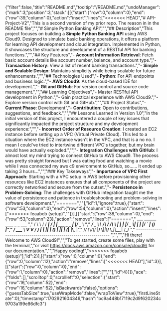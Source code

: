 {"filter":false,"title":"README.md","tooltip":"/README.md","undoManager":{"mark":3,"position":3,"stack":[[{"start":{"row":0,"column":0},"end":{"row":39,"column":0},"action":"insert","lines":["<<<<<<< HEAD","# API-Project-V2","This is a second version of my prior repo. The reason in in the README file","","# Simple Python Banking API","","## Description","This project focuses on building a **Simple Python Banking API** using AWS Cloud9. Designed to simulate basic banking operations, it offers a platform for learning API development and cloud integration. Implemented in Python, it showcases the structure and development of a RESTful API for banking functions.","","## Key Features","- **Account Information Retrieval**: Fetch basic account details like account number, balance, and account type.","- **Transaction History**: View a list of recent banking transactions.","- **Simple and Scalable Design**: Maintains simplicity while being scalable for future enhancements.","","## Technologies Used","- **Python**: For API endpoints and business logic.","- **AWS Cloud9**: As the cloud-based IDE for development.","- **Git and GitHub**: For version control and source code management.","","## Learning Objectives","- Master RESTful API development in Python.","- Gain practical experience with AWS Cloud9.","- Explore version control with Git and GitHub.","","## Project Status","- **Current Phase**: Development","- **Contribution**: Open to contributions, suggestions, and feedback.","","## Lessons Learned in Version 1.0","In the initial version of this project, I encountered a couple of key issues that significantly impacted the project structure and my development experience:","","- **Incorrect Order of Resource Creation**: I created an EC2 instance before setting up a VPC (Virtual Private Cloud). This led to a situation where the EC2 instance wasn't in the VPC, and that is a no no. I mean I could've tried to intertwine different VPC's together, but my brain would have actually exploded.","","- **Integration Challenges with GitHub**: I almost lost my mind trying to connect GitHub to AWS Cloud9. The process was pretty straight forward but I was eating food and watching a movie while I was connected my aws c9 environment to GitHub, so...... It ended up taking 3 hours...","","### Key Takeaways","- **Importance of VPC First Approach**: Starting with a VPC setup in AWS before provisioning other resources like EC2 instances ensures that all components of the project are correctly networked and secure from the outset.","- **Persistence in Problem-Solving**: The challenges with GitHub integration taught me the value of persistence and patience in troubleshooting and problem-solving in software development.","=======",""],"id":1,"ignore":true},{"start":{"row":53,"column":0},"end":{"row":54,"column":0},"action":"insert","lines":[">>>>>>> feaabcb (setup)",""]}],[{"start":{"row":38,"column":0},"end":{"row":53,"column":23},"action":"remove","lines":["=======","         ___        ______     ____ _                 _  ___  ","        / \\ \\      / / ___|   / ___| | ___  _   _  __| |/ _ \\ ","       / _ \\ \\ /\\ / /\\___ \\  | |   | |/ _ \\| | | |/ _` | (_) |","      / ___ \\ V  V /  ___) | | |___| | (_) | |_| | (_| |\\__, |","     /_/   \\_\\_/\\_/  |____/   \\____|_|\\___/ \\__,_|\\__,_|  /_/ "," ----------------------------------------------------------------- ","","","Hi there! Welcome to AWS Cloud9!","","To get started, create some files, play with the terminal,","or visit https://docs.aws.amazon.com/console/cloud9/ for our documentation.","","Happy coding!",">>>>>>> feaabcb (setup)"],"id":2}],[{"start":{"row":0,"column":0},"end":{"row":0,"column":12},"action":"remove","lines":["<<<<<<< HEAD"],"id":3}],[{"start":{"row":0,"column":0},"end":{"row":1,"column":0},"action":"remove","lines":["",""],"id":4}]]},"ace":{"folds":[],"scrolltop":0,"scrollleft":0,"selection":{"start":{"row":16,"column":52},"end":{"row":16,"column":52},"isBackwards":false},"options":{"guessTabSize":true,"useWrapMode":false,"wrapToView":true},"firstLineState":0},"timestamp":1702921604346,"hash":"bc9a448b17119c2d9f620234c9703a199e86dfc3"}